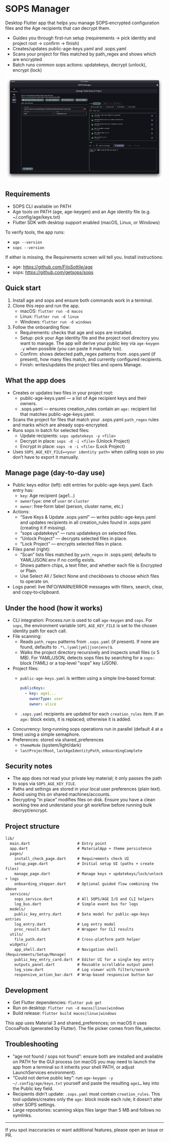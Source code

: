 # SOPS Manager

Desktop Flutter app that helps you manage SOPS‑encrypted configuration files and the Age recipients that can decrypt them.

- Guides you through first‑run setup (requirements → pick identity and project root → confirm → finish)
- Creates/updates public-age-keys.yaml and .sops.yaml
- Scans your project for files matched by path_regex and shows which are encrypted
- Batch runs common sops actions: updatekeys, decrypt (unlock), encrypt (lock)

![Sops Manager Screenshot](docs/assets/sops_manager-image.jpg)

## Requirements
- SOPS CLI available on PATH
- Age tools on PATH (age, age-keygen) and an Age identity file (e.g. ~/.config/age/keys.txt)
- Flutter SDK with desktop support enabled (macOS, Linux, or Windows)

To verify tools, the app runs:
- `age --version`
- `sops --version`

If either is missing, the Requirements screen will tell you. Install instructions:
- age: https://github.com/FiloSottile/age
- sops: https://github.com/getsops/sops

## Quick start
1) Install age and sops and ensure both commands work in a terminal.
2) Clone this repo and run the app.
   - macOS: `flutter run -d macos`
   - Linux: `flutter run -d linux`
   - Windows: `flutter run -d windows`
3) Follow the onboarding flow:
   - Requirements: checks that age and sops are installed.
   - Setup: pick your Age identity file and the project root directory you want to manage. The app will derive your public key via `age-keygen -y` when possible (you can paste it manually too).
   - Confirm: shows detected path_regex patterns from .sops.yaml (if present), how many files match, and currently configured recipients.
   - Finish: writes/updates the project files and opens Manage.

## What the app does
- Creates or updates two files in your project root:
  - public-age-keys.yaml — a list of Age recipient keys and their owners.
  - .sops.yaml — ensures creation_rules contain an `age:` recipient list that matches public-age-keys.yaml.
- Scans the project for files that match your .sops.yaml `path_regex` rules and marks which are already sops-encrypted.
- Runs sops in batch for selected files:
  - Update recipients: `sops updatekeys -y <file>`
  - Decrypt in place: `sops -d -i <file>` (Unlock Project)
  - Encrypt in place: `sops -e -i <file>` (Lock Project)
- Uses `SOPS_AGE_KEY_FILE=<your identity path>` when calling sops so you don’t have to export it manually.

## Manage page (day‑to‑day use)
- Public keys editor (left): edit entries for public-age-keys.yaml. Each entry has:
  - `key`: Age recipient (age1…)
  - `ownerType`: one of `user` or `cluster`
  - `owner`: free‑form label (person, cluster name, etc.)
- Actions:
  - “Save Keys & Update .sops.yaml” — writes public-age-keys.yaml and updates recipients in all creation_rules found in .sops.yaml (creating it if missing).
  - “sops updatekeys” — runs updatekeys on selected files.
  - “Unlock Project” — decrypts selected files in place.
  - “Lock Project” — encrypts selected files in place.
- Files panel (right):
  - “Scan” lists files matched by `path_regex` in .sops.yaml; defaults to YAML/JSON/.env if no config exists.
  - Shows pattern chips, a text filter, and whether each file is Encrypted or Plain.
  - Use Select All / Select None and checkboxes to choose which files to operate on.
- Logs panel: live INFO/WARN/ERROR messages with filters, search, clear, and copy‑to‑clipboard.

## Under the hood (how it works)
- CLI integration: Process.run is used to call `age-keygen` and `sops`. For `sops`, the environment variable `SOPS_AGE_KEY_FILE` is set to the chosen identity path for each call.
- File scanning:
  - Reads `path_regex` patterns from `.sops.yaml` (if present). If none are found, defaults to `.*\.(yaml|yml|json|env)$`.
  - Walks the project directory recursively and inspects small files (≤ 5 MB). For YAML/JSON, detects sops files by searching for a `sops:` block (YAML) or a top‑level "sops" key (JSON).
- Project files:
  - `public-age-keys.yaml` is written using a simple line‑based format:
    
    ```yaml
    publicKeys:
      - key: age1...
        ownerType: user
        owner: alice
    ```
  - `.sops.yaml` recipients are updated for each `creation_rules` item. If an `age:` block exists, it is replaced; otherwise it is added.
- Concurrency: long‑running sops operations run in parallel (default 4 at a time) using a simple semaphore.
- Preferences: stored via shared_preferences
  - `themeMode` (system/light/dark)
  - `lastProjectRoot`, `lastAgeIdentityPath`, `onboardingComplete`

## Security notes
- The app does not read your private key material; it only passes the path to sops via `SOPS_AGE_KEY_FILE`.
- Paths and settings are stored in your local user preferences (plain text). Avoid using this on shared machines/accounts.
- Decrypting “in place” modifies files on disk. Ensure you have a clean working tree and understand your git workflow before running bulk decrypt/encrypt.

## Project structure
```
lib/
  main.dart                     # Entry point
  app.dart                      # MaterialApp + theme persistence
  pages/
    install_check_page.dart     # Requirements check UI
    setup_page.dart             # Initial setup UI (paths + create files)
    manage_page.dart            # Manage keys + updatekeys/lock/unlock + logs
    onboarding_stepper.dart     # Optional guided flow combining the above
  services/
    sops_service.dart           # All SOPS/AGE I/O and CLI helpers
    log_bus.dart                # Simple event bus for logs
  models/
    public_key_entry.dart       # Data model for public-age-keys entries
    log_entry.dart              # Log entry model
    proc_result.dart            # Wrapper for CLI results
  utils/
    file_path.dart              # Cross‑platform path helper
  widgets/
    app_shell.dart              # Navigation shell (Requirements/Setup/Manage)
    public_key_entry_card.dart  # Editor UI for a single key entry
    outputs_panel.dart          # Reusable scrollable output panel
    log_view.dart               # Log viewer with filters/search
    responsive_action_bar.dart  # Wrap-based responsive button bar
```

## Development
- Get Flutter dependencies: `flutter pub get`
- Run on desktop: `flutter run -d macos|linux|windows`
- Build release: `flutter build macos|linux|windows`

This app uses Material 3 and shared_preferences; on macOS it uses CocoaPods (generated by Flutter). The file picker comes from file_selector.

## Troubleshooting
- “age not found / sops not found”: ensure both are installed and available on PATH for the GUI process (on macOS you may need to launch the app from a terminal so it inherits your shell PATH, or adjust LaunchServices environment).
- “Could not derive public key”: run `age-keygen -y ~/.config/age/keys.txt` yourself and paste the resulting `age1…` key into the Public key field.
- Recipients didn’t update: `.sops.yaml` must contain `creation_rules`. This tool updates/creates only the `age:` block inside each rule; it doesn’t alter other SOPS settings.
- Large repositories: scanning skips files larger than 5 MB and follows no symlinks.

---

If you spot inaccuracies or want additional features, please open an issue or PR.


